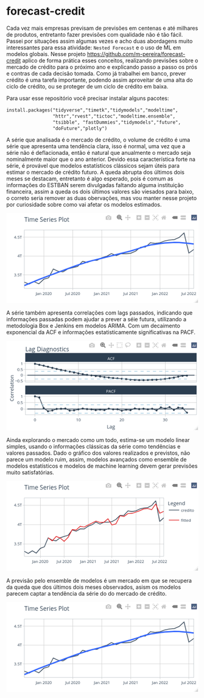 
# forecast-credit

<!-- badges: start -->
<!-- badges: end -->

Cada vez mais empresas previsam de previsões em centenas e até milhares de produtos, entretanto fazer previsões com qualidade não é tão fácil. Passei por situações assim algumas vezes e acho duas abordagens muito interessantes para essa atividade: `Nested Forecast` e o uso de ML em modelos globais. Nesse projeto <https://github.com/m-pereira/forecast-credit> aplico de forma prática esses conceitos, realizando previsões sobre o mercado de crédito para o próximo ano e explicando passo a passo os prós e contras de cada decisão tomada. Como já trabalhei em banco, prever crédito é uma tarefa importante, podendo assim aproveitar de uma alta do ciclo de crédito, ou se proteger de um ciclo de crédito em baixa.

Para usar esse repositório você precisar instalar alguns pacotes:
```
install.packages("tidyverse","timetk","tidymodels","modeltime",
                 "httr","rvest","tictoc","modeltime.ensemble",
                 "tsibble", "fastDummies","tidymodels","future",
                 "doFuture","plotly")
```

A série que analisada é o mercado de crédito, o volume de crédito é uma série que apresenta uma tendência clara, isso é normal, uma vez que a série não é deflacionada, então é natural que anualmente o mercado seja nominalmente maior que o ano anterior. Devido essa característica forte na série, é provável que modelos estatísticos clássicos sejam úteis para estimar o mercado de crédito futuro. A queda abrupta dos últimos dois meses se destacam, entretanto é algo esperado, pois é comum as informações do ESTBAN serem divulgadas faltando alguma instituição financeira, assim a queda os dois últimos valores são viesados para baixo, o correto seria remover as duas obervações, mas vou manter nesse projeto por curiosidade sobre como vai afetar os modelos estimados.


![alt text](https://github.com/m-pereira/forecast-credit/blob/main/ts.png)

A série também apresenta correlações com lags passados, indicando que informações passadas podem ajudar a prever a séie futura, utilizando a metodologia Box e Jenkins em modelos ARIMA. Com um decaimento exponencial da ACF e informações estatisticamente significativas na PACF.

![alt text](https://github.com/m-pereira/forecast-credit/blob/main/acf_pacf.png)

Ainda explorando o mercado como um todo, estima-se um modelo linear simples, usando o informações clássicas da série como tendências e valores passados.  Dado o gráfico dos valores realizados e previstos, não parece um modelo ruim, assim, modelos avançados como ensemble de modelos estatísticos e modelos de machine learning devem gerar previsões muito satisfatórias.

![alt text](https://github.com/m-pereira/forecast-credit/blob/main/lm_classic.png)

A previsão pelo ensemble de modelos é um mercado em que se recupera da queda que dos últimos dois meses observados, asism os modelos parecem captar a tendência da série do do mercado de crédito.

![alt text](https://github.com/m-pereira/forecast-credit/blob/main/ts.png)

